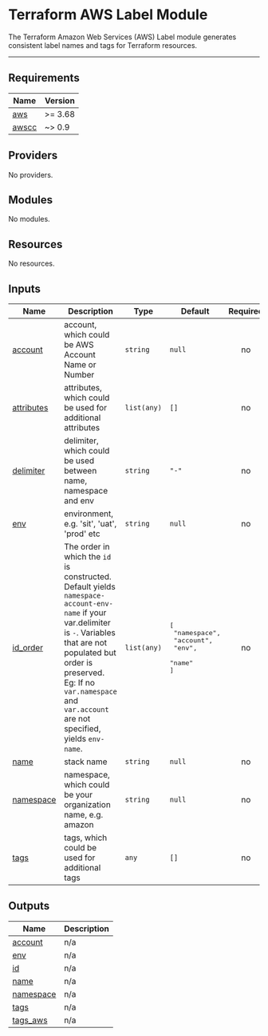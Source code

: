
# Terraform AWS Label Module
The Terraform Amazon Web Services (AWS) Label module generates consistent label names and tags for Terraform resources.

---

## Requirements

| Name | Version |
|------|---------|
| <a name="requirement_aws"></a> [aws](#requirement\_aws) | >= 3.68 |
| <a name="requirement_awscc"></a> [awscc](#requirement\_awscc) | ~> 0.9 |

## Providers

No providers.

## Modules

No modules.

## Resources

No resources.

## Inputs

| Name | Description | Type | Default | Required |
|------|-------------|------|---------|:--------:|
| <a name="input_account"></a> [account](#input\_account) | account, which could be AWS Account Name or Number | `string` | `null` | no |
| <a name="input_attributes"></a> [attributes](#input\_attributes) | attributes, which could be used for additional attributes | `list(any)` | `[]` | no |
| <a name="input_delimiter"></a> [delimiter](#input\_delimiter) | delimiter, which could be used between name, namespace and env | `string` | `"-"` | no |
| <a name="input_env"></a> [env](#input\_env) | environment, e.g. 'sit', 'uat', 'prod' etc | `string` | `null` | no |
| <a name="input_id_order"></a> [id\_order](#input\_id\_order) | The order in which the `id` is constructed. Default yields `namespace-account-env-name` if your var.delimiter is `-`. Variables that are not populated but order is preserved. Eg: If no `var.namespace` and `var.account` are not specified, yields `env-name`. | `list(any)` | <pre>[<br>  "namespace",<br>  "account",<br>  "env",<br>  "name"<br>]</pre> | no |
| <a name="input_name"></a> [name](#input\_name) | stack name | `string` | `null` | no |
| <a name="input_namespace"></a> [namespace](#input\_namespace) | namespace, which could be your organization name, e.g. amazon | `string` | `null` | no |
| <a name="input_tags"></a> [tags](#input\_tags) | tags, which could be used for additional tags | `any` | `[]` | no |

## Outputs

| Name | Description |
|------|-------------|
| <a name="output_account"></a> [account](#output\_account) | n/a |
| <a name="output_env"></a> [env](#output\_env) | n/a |
| <a name="output_id"></a> [id](#output\_id) | n/a |
| <a name="output_name"></a> [name](#output\_name) | n/a |
| <a name="output_namespace"></a> [namespace](#output\_namespace) | n/a |
| <a name="output_tags"></a> [tags](#output\_tags) | n/a |
| <a name="output_tags_aws"></a> [tags\_aws](#output\_tags\_aws) | n/a |
